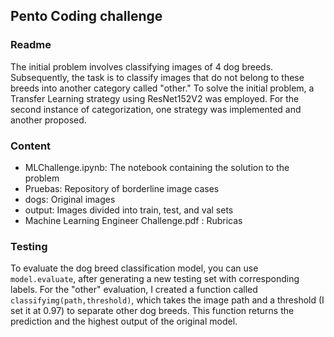 ## Pento Coding challenge

### Readme
The initial problem involves classifying images of 4 dog breeds. Subsequently, the task is to classify images that do not belong to these breeds into another category called "other."
To solve the initial problem, a Transfer Learning strategy using ResNet152V2 was employed. For the second instance of categorization, one strategy was implemented and another proposed.

### Content

- MLChallenge.ipynb: The notebook containing the solution to the problem
- Pruebas: Repository of borderline image cases
- dogs: Original images
- output: Images divided into train, test, and val sets
- Machine Learning Engineer Challenge.pdf : Rubricas 

### Testing

To evaluate the dog breed classification model, you can use `model.evaluate`, after generating a new testing set with corresponding labels. For the "other" evaluation, I created a function called `classifyimg(path,threshold)`, which takes the image path and a threshold (I set it at 0.97) to separate other dog breeds. This function returns the prediction and the highest output of the original model.
